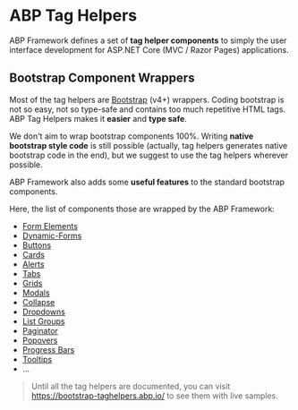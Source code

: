 # ABP Tag Helpers

ABP Framework defines a set of **tag helper components** to simply the user interface development for ASP.NET Core (MVC / Razor Pages) applications.

## Bootstrap Component Wrappers

Most of the tag helpers are [Bootstrap](https://getbootstrap.com/) (v4+) wrappers. Coding bootstrap is not so easy, not so type-safe and contains too much repetitive HTML tags. ABP Tag Helpers makes it **easier** and **type safe**.

We don't aim to wrap bootstrap components 100%. Writing **native bootstrap style code** is still possible (actually, tag helpers generates native bootstrap code in the end), but we suggest to use the tag helpers wherever possible.

ABP Framework also adds some **useful features** to the standard bootstrap components.

Here, the list of components those are wrapped by the ABP Framework:

* [Form Elements](Form-elements.md)
* [Dynamic-Forms](Dynamic-Forms.md)
* [Buttons](Buttons.md)
* [Cards](Cards.md)
* [Alerts](Alerts.md)
* [Tabs](Tabs.md)
* [Grids](Grids.md)
* [Modals](Modals.md)
* [Collapse](Collapse.md)
* [Dropdowns](Dropdowns.md)
* [List Groups](List-Groups.md)
* [Paginator](Paginator.md)
* [Popovers](Popovers.md)
* [Progress Bars](Progress-Bars.md)
* [Tooltips](Tooltips.md)
* ...

> Until all the tag helpers are documented, you can visit https://bootstrap-taghelpers.abp.io/ to see them with live samples.
